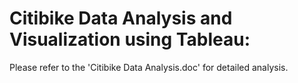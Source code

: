 # Citibike Data Analysis and Visualization using Tableau:


Please refer to the 'Citibike Data Analysis.doc' for detailed analysis.

